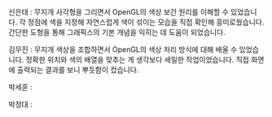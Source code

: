 신은태 : 무지개 사각형을 그리면서 OpenGL의 색상 보간 원리를 이해할 수 있었습니다.
각 정점에 색을 지정해 자연스럽게 색이 섞이는 모습을 직접 확인해 흥미로웠습니다.
간단한 도형을 통해 그래픽스의 기본 개념을 익히는 데 도움이 되었습니다.

김무진 : 무지개 색상을 조합하면서 OpenGL의 색상 처리 방식에 대해 배울 수 있었습니다.
정확한 위치와 색의 배열을 맞추는 게 생각보다 세밀한 작업이었습니다.
직접 화면에 출력되는 결과를 보니 뿌듯함이 컸습니다.

박세훈 : 

박정대 : 
